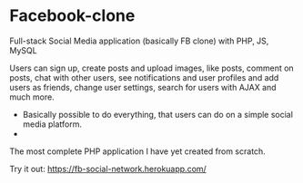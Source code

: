 # Facebook-clone
Full-stack Social Media application (basically FB clone) with PHP, JS, MySQL

Users can sign up, create posts and upload images, like posts, comment on posts, chat with other users, see notifications and user profiles and add users as friends, change user settings, search for users with AJAX and much more.

* Basically possible to do everything, that users can do on a simple social media platform.
* 
The most complete PHP application I have yet created from scratch.

Try it out: https://fb-social-network.herokuapp.com/

